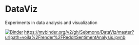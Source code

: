 # DataViz
Experiments in data analysis and visualization

[![Binder](https://mybinder.org/badge_logo.svg)](https://mybinder.org/v2/gh/Sebmono/DataViz/master?urlpath=voila%2Frender%2FRedditSentimentAnalysis.ipynb)
  https://mybinder.org/v2/gh/Sebmono/DataViz/master?urlpath=voila%2Frender%2FRedditSentimentAnalysis.ipynb
